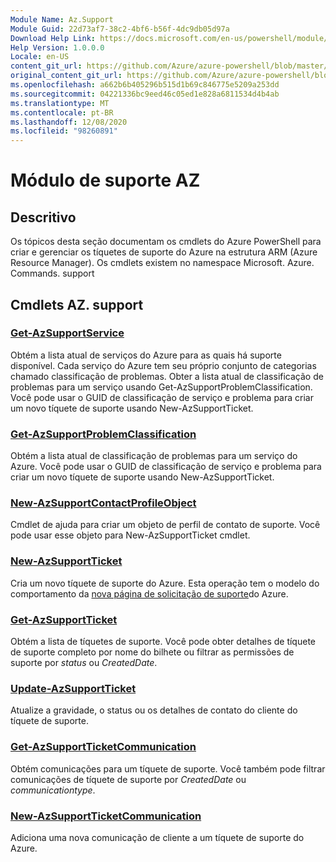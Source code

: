 ```yaml
---
Module Name: Az.Support
Module Guid: 22d73af7-38c2-4bf6-b56f-4dc9db05d97a
Download Help Link: https://docs.microsoft.com/en-us/powershell/module/az.support
Help Version: 1.0.0.0
Locale: en-US
content_git_url: https://github.com/Azure/azure-powershell/blob/master/src/Support/Support/help/Az.Support.md
original_content_git_url: https://github.com/Azure/azure-powershell/blob/master/src/Support/Support/help/Az.Support.md
ms.openlocfilehash: a662b6b405296b515d1b69c846775e5209a253dd
ms.sourcegitcommit: 04221336bc9eed46c05ed1e828a6811534d4b4ab
ms.translationtype: MT
ms.contentlocale: pt-BR
ms.lasthandoff: 12/08/2020
ms.locfileid: "98260891"
---
```

# Módulo de suporte AZ
## Descritivo
Os tópicos desta seção documentam os cmdlets do Azure PowerShell para criar e gerenciar os tíquetes de suporte do Azure na estrutura ARM (Azure Resource Manager). Os cmdlets existem no namespace Microsoft. Azure. Commands. support

## Cmdlets AZ. support
### [Get-AzSupportService](Get-AzSupportService.md)
Obtém a lista atual de serviços do Azure para as quais há suporte disponível. Cada serviço do Azure tem seu próprio conjunto de categorias chamado classificação de problemas. Obter a lista atual de classificação de problemas para um serviço usando Get-AzSupportProblemClassification. Você pode usar o GUID de classificação de serviço e problema para criar um novo tíquete de suporte usando New-AzSupportTicket.

### [Get-AzSupportProblemClassification](Get-AzSupportProblemClassification.md)
Obtém a lista atual de classificação de problemas para um serviço do Azure. Você pode usar o GUID de classificação de serviço e problema para criar um novo tíquete de suporte usando New-AzSupportTicket. 

### [New-AzSupportContactProfileObject](New-AzSupportContactProfileObject.md)
Cmdlet de ajuda para criar um objeto de perfil de contato de suporte. Você pode usar esse objeto para New-AzSupportTicket cmdlet.

### [New-AzSupportTicket](New-AzSupportTicket.md)
Cria um novo tíquete de suporte do Azure. Esta operação tem o modelo do comportamento da [nova página de solicitação de suporte](https://portal.azure.com/#blade/Microsoft_Azure_Support/HelpAndSupportBlade/overview)do Azure.

### [Get-AzSupportTicket](Get-AzSupportTicket.md)
Obtém a lista de tíquetes de suporte. Você pode obter detalhes de tíquete de suporte completo por nome do bilhete ou filtrar as permissões de suporte por *status* ou *CreatedDate*.

### [Update-AzSupportTicket](Update-AzSupportTicket.md)
Atualize a gravidade, o status ou os detalhes de contato do cliente do tíquete de suporte.

### [Get-AzSupportTicketCommunication](Get-AzSupportTicketCommunication.md)
Obtém comunicações para um tíquete de suporte. Você também pode filtrar comunicações de tíquete de suporte por *CreatedDate* ou *communicationtype*. 

### [New-AzSupportTicketCommunication](New-AzSupportTicketCommunication.md)
Adiciona uma nova comunicação de cliente a um tíquete de suporte do Azure. 



